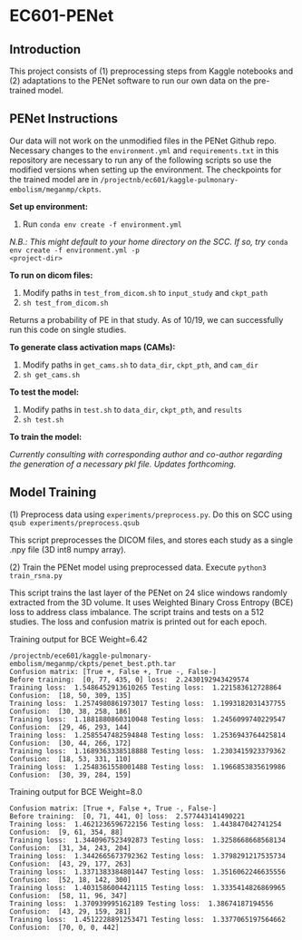 # EC601-PENet

## Introduction
This project consists of (1) preprocessing steps from Kaggle notebooks and (2) adaptations to the PENet software to run our own data on the pre-trained model.

## PENet Instructions
Our data will not work on the unmodified files in the PENet Github repo. Necessary changes to the <code>environment.yml</code> and <code>requirements.txt</code> in this repository are necessary to run any of the following scripts so use the modified versions when setting up the environment. The checkpoints for the trained model are in <code>/projectnb/ec601/kaggle-pulmonary-embolism/meganmp/ckpts</code>.

**Set up environment:**
1. Run <code>conda env create -f environment.yml</code>

*N.B.: This might default to your home directory on the SCC. If so, try* <code>conda env create -f environment.yml -p \<project-dir\></code>



**To run on dicom files:**

1. Modify paths in <code>test_from_dicom.sh</code> to <code>input_study</code> and <code>ckpt_path</code>
2. <code>sh test_from_dicom.sh</code>

Returns a probability of PE in that study. As of 10/19, we can successfully run this code on single studies.

**To generate class activation maps (CAMs):**

1. Modify paths in <code>get_cams.sh</code> to <code>data_dir</code>, <code>ckpt_pth</code>, and <code>cam_dir</code>
2. <code>sh get_cams.sh</code>

**To test the model:**

1. Modify paths in <code>test.sh</code> to <code>data_dir</code>, <code>ckpt_pth</code>, and <code>results</code>
2. <code>sh test.sh</code>

**To train the model:**

*Currently consulting with corresponding author and co-author regarding the generation of a necessary pkl file. Updates forthcoming.*

## Model Training

(1) Preprocess data using <code>experiments/preprocess.py</code>. Do this on SCC using <code>qsub experiments/preprocess.qsub</code>

This script preprocesses the DICOM files, and stores each study as a single .npy file (3D int8 numpy array).

(2) Train the PENet model using preprocessed data. Execute <code>python3 train_rsna.py</code>

This script trains the last layer of the PENet on 24 slice windows randomly extracted from the 3D volume.
It uses Weighted Binary Cross Entropy (BCE) loss to address class imbalance.
The script trains and tests on a 512 studies. The loss and confusion matrix is printed out for each epoch.

Training output for BCE Weight=6.42
```
/projectnb/ece601/kaggle-pulmonary-embolism/meganmp/ckpts/penet_best.pth.tar
Confusion matrix: [True +, False +, True -, False-]
Before training:  [0, 77, 435, 0] loss:  2.2430192943429574
Training loss:  1.5486452913610265 Testing loss:  1.221583612728864 Confusion:  [18, 50, 309, 135]
Training loss:  1.2574980861973017 Testing loss:  1.1993182031437755 Confusion:  [30, 38, 258, 186]
Training loss:  1.1881880860310048 Testing loss:  1.2456099740229547 Confusion:  [29, 46, 293, 144]
Training loss:  1.2585547482594848 Testing loss:  1.2536943764425814 Confusion:  [30, 44, 266, 172]
Training loss:  1.1689363338518888 Testing loss:  1.2303415923379362 Confusion:  [18, 53, 331, 110]
Training loss:  1.2548361558001488 Testing loss:  1.1966853835619986 Confusion:  [30, 39, 284, 159]
```

Training output for BCE Weight=8.0
```
Confusion matrix: [True +, False +, True -, False-]
Before training:  [0, 71, 441, 0] loss:  2.577443141490221
Training loss:  1.4621236596722156 Testing loss:  1.443847042741254 Confusion:  [9, 61, 354, 88]
Training loss:  1.3440967523492873 Testing loss:  1.3258668668568134 Confusion:  [31, 34, 243, 204]
Training loss:  1.3442665673792362 Testing loss:  1.3798291217535734 Confusion:  [43, 29, 177, 263]
Training loss:  1.3371383384801447 Testing loss:  1.3516062246635556 Confusion:  [52, 18, 142, 300]
Training loss:  1.4031586004421115 Testing loss:  1.3335414826869965 Confusion:  [58, 11, 96, 347]
Training loss:  1.370939995162189 Testing loss:  1.38674187194556 Confusion:  [43, 29, 159, 281]
Training loss:  1.4512228891253471 Testing loss:  1.3377065197564662 Confusion:  [70, 0, 0, 442]
```
